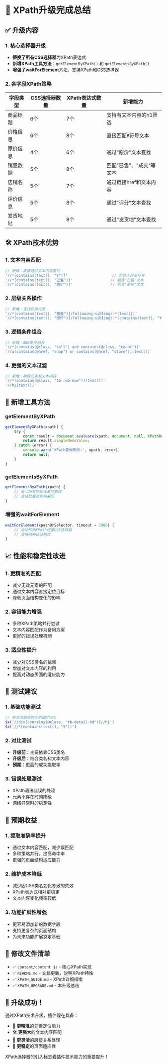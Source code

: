 # 🚀 XPath升级完成总结

## ✅ 升级内容

### 1. 核心选择器升级
- **替换了所有CSS选择器**为XPath表达式
- **新增XPath工具方法**：`getElementByXPath()` 和 `getElementsByXPath()`
- **增强了waitForElement**方法，支持XPath和CSS选择器

### 2. 各字段XPath策略

| 字段类型 | CSS选择器数量 | XPath表达式数量 | 新增能力 |
|---------|--------------|----------------|----------|
| 商品标题 | 6个 | 7个 | 支持有文本内容的h1筛选 |
| 价格信息 | 6个 | 8个 | 直接匹配¥符号文本 |
| 原价信息 | 4个 | 6个 | 通过"原价"文本查找 |
| 销量数据 | 5个 | 8个 | 匹配"已售"、"成交"等文本 |
| 店铺名称 | 5个 | 7个 | 通过链接href和文本内容 |
| 评价信息 | 5个 | 8个 | 通过"评分"文本查找 |
| 发货地址 | 5个 | 8个 | 通过"发货地"文本查找 |

## 🛠️ XPath技术优势

### 1. 文本内容匹配
```javascript
// 新增：直接通过文本内容查找
'//*[contains(text(), "¥")]'                    // 包含人民币符号
'//*[contains(text(), "已售")]'                 // 包含"已售"文本
'//*[contains(text(), "原价")]'                 // 包含"原价"文本
```

### 2. 层级关系操作
```javascript
// 新增：查找兄弟元素
'//*[contains(text(), "销量")]/following-sibling::*[text()]'
'//*[contains(text(), "原价")]/following-sibling::*[contains(text(), "¥")]'
```

### 3. 逻辑条件组合
```javascript
// 新增：AND条件组合
'//*[contains(@class, "sell") and contains(@class, "count")]'
'//a[contains(@href, "shop") or contains(@href, "store")][text()]'
```

### 4. 更强的文本过滤
```javascript
// 新增：确保元素有文本内容
'//*[contains(@class, "tb-rmb-num")][text()]'
'//h1[text()]'
```

## 🔧 新增工具方法

### getElementByXPath
```javascript
getElementByXPath(xpath) {
    try {
        const result = document.evaluate(xpath, document, null, XPathResult.FIRST_ORDERED_NODE_TYPE, null);
        return result.singleNodeValue;
    } catch (error) {
        console.warn('XPath查询失败:', xpath, error);
        return null;
    }
}
```

### getElementsByXPath 
```javascript
getElementsByXPath(xpath) {
    // 返回所有匹配元素的数组
    // 支持批量查询和遍历
}
```

### 增强的waitForElement
```javascript
waitForElement(xpathOrSelector, timeout = 5000) {
    // 自动检测XPath还是CSS选择器
    // 支持两种语法格式
}
```

## 📈 性能和稳定性改进

### 1. 更精准的匹配
- 减少无效元素的匹配
- 通过文本内容直接定位目标
- 降低页面结构变化的影响

### 2. 容错能力增强
- 多种XPath策略并行尝试
- 文本内容匹配作为备用方案
- 更好的错误处理机制

### 3. 适应性提升
- 减少对CSS类名的依赖
- 增加对文本内容的利用
- 提高对动态页面的适应能力

## 🧪 测试建议

### 1. 基础功能测试
```javascript
// 在浏览器控制台测试XPath
$x('//div[contains(@class, "tb-detail-hd")]//h1')
$x('//*[contains(text(), "¥")]')
```

### 2. 对比测试
- **升级前**：主要依靠CSS类名
- **升级后**：结合类名和文本内容
- **预期**：更高的成功提取率

### 3. 错误处理测试
- XPath语法错误的处理
- 元素不存在时的降级
- 网络异常时的稳定性

## 🎯 预期收益

### 1. 提取准确率提升
- 通过文本内容匹配，减少误匹配
- 多种策略并行，提高命中率
- 更强的页面结构适应能力

### 2. 维护成本降低
- 减少因CSS类名变化导致的失效
- XPath表达式相对更稳定
- 文本内容变化频率较低

### 3. 功能扩展性增强
- 更容易添加新的数据字段
- 支持更复杂的页面结构
- 为未来功能扩展奠定基础

## 📁 修改文件清单

- ✅ `content/content.js` - 核心XPath实现
- ✅ `README.md` - 文档更新，说明XPath特性
- ✅ `XPATH_GUIDE.md` - XPath详细指南
- ✅ `XPATH_UPGRADE.md` - 本升级总结

## 🎉 升级成功！

通过XPath技术升级，插件现在具备：
- 🎯 **更精准**的元素定位能力
- 🛠️ **更强大**的文本内容匹配
- 🔧 **更灵活**的层级关系处理
- 🚀 **更稳定**的页面适应性

XPath选择器的引入标志着插件技术能力的重要提升！
